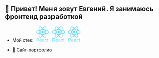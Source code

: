 ## 👋 Привет! Меня зовут Евгений. Я занимаюсь фронтенд разработкой
- Мой стек:
<img src="https://raw.githubusercontent.com/devicons/devicon/master/icons/react/react-original-wordmark.svg" width="50" height="50"><img src="https://raw.githubusercontent.com/devicons/devicon/master/icons/react/react-original-wordmark.svg" width="50" height="50"><img src="https://raw.githubusercontent.com/devicons/devicon/master/icons/react/react-original-wordmark.svg" width="50" height="50">

- 👀 [Сайт-портфолио](https://eugenepokalyuk.github.io/profile-new/)
